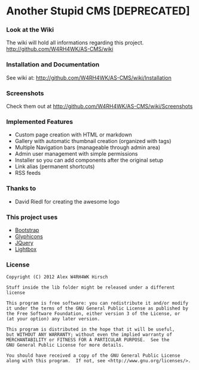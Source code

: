 # Another Stupid CMS [DEPRECATED]

### Look at the Wiki
The wiki will hold all informations regarding this project.  
<http://github.com/W4RH4WK/AS-CMS/wiki>

### Installation and Documentation
See wiki at: <http://github.com/W4RH4WK/AS-CMS/wiki/Installation>

### Screenshots
Check them out at <http://github.com/W4RH4WK/AS-CMS/wiki/Screenshots>

### Implemented Features
 - Custom page creation with HTML or markdown
 - Gallery with automatic thumbnail creation (organized with tags)
 - Multiple Navigation bars (manageable through admin area)
 - Admin user management with simple permissions
 - Installer so you can add components after the original setup
 - Link alias (permanent shortcuts)
 - RSS feeds

### Thanks to
 - David Riedl for creating the awesome logo

### This project uses
 - [Bootstrap](http://twitter.github.com/bootstrap/index.html)
 - [Glyphicons](http://glyphicons.com)
 - [JQuery](http://jquery.com)
 - [Lightbox](http://lokeshdhakar.com/projects/lightbox2)

### License
    Copyright (C) 2012 Alex W4RH4WK Hirsch

    Stuff inside the lib folder might be released under a different license

    This program is free software: you can redistribute it and/or modify
    it under the terms of the GNU General Public License as published by
    the Free Software Foundation, either version 3 of the License, or
    (at your option) any later version.

    This program is distributed in the hope that it will be useful,
    but WITHOUT ANY WARRANTY; without even the implied warranty of
    MERCHANTABILITY or FITNESS FOR A PARTICULAR PURPOSE.  See the
    GNU General Public License for more details.

    You should have received a copy of the GNU General Public License
    along with this program.  If not, see <http://www.gnu.org/licenses/>.
